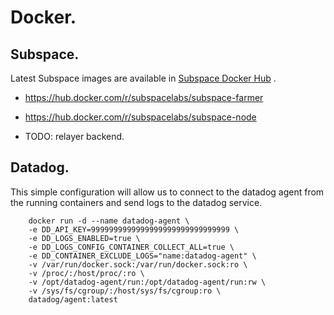 # Docker.

## Subspace.

Latest Subspace images are available in [Subspace Docker Hub](https://hub.docker.com/u/subspacelabs) .

- https://hub.docker.com/r/subspacelabs/subspace-farmer
- https://hub.docker.com/r/subspacelabs/subspace-node

- TODO: relayer backend.

## Datadog.

This simple configuration will allow us to connect to the datadog agent from the running containers and send logs to the datadog service.

```
    docker run -d --name datadog-agent \
    -e DD_API_KEY=9999999999999999999999999999999 \
    -e DD_LOGS_ENABLED=true \
    -e DD_LOGS_CONFIG_CONTAINER_COLLECT_ALL=true \
    -e DD_CONTAINER_EXCLUDE_LOGS="name:datadog-agent" \
    -v /var/run/docker.sock:/var/run/docker.sock:ro \
    -v /proc/:/host/proc/:ro \
    -v /opt/datadog-agent/run:/opt/datadog-agent/run:rw \
    -v /sys/fs/cgroup/:/host/sys/fs/cgroup:ro \
    datadog/agent:latest
```
